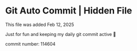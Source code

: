 # Git Auto Commit | Hidden File

This file was added Feb 12, 2025

Just for fun and keeping my daily git commit active 🤪

commit number: 114604
